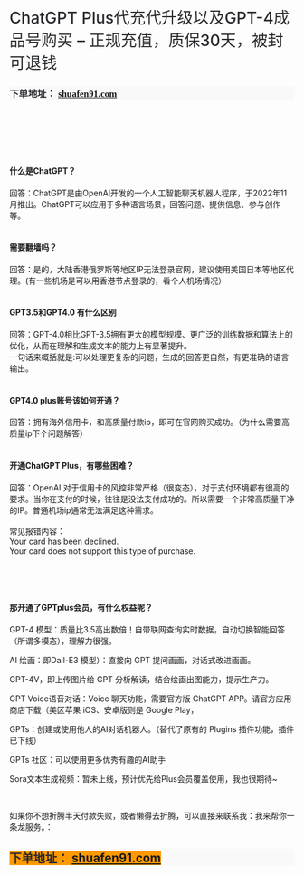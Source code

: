 <p>
	<br />
</p>
<div class="panel-header mb-4" style="color:#282A2D;font-family:-apple-system, BlinkMacSystemFont, &quot;font-size:16px;background-color:#FFFFFF;">
	<h1 class="h3" style="font-weight:500;font-size:1.75rem;">
		ChatGPT Plus代充代升级以及GPT-4成品号购买 – 正规充值，质保30天，被封可退钱
	</h1>
</div>
<div class="panel-body mt-2" style="color:#282A2D;font-family:-apple-system, BlinkMacSystemFont, &quot;font-size:16px;background-color:#FFFFFF;">
	<h3 style="background:#F9F9F9;">
		<span style="font-family:&quot;">下单地址： <a href="https://shuafen91.com/" target="_blank">shuafen91.com</a></span> 
	</h3>
</div>
<p>
	<br />
</p>
<p>
	<br />
</p>
<p>
	<br />
</p>
<h4>
	<span>什么是ChatGPT？</span> 
</h4>
回答：ChatGPT是由OpenAI开发的一个人工智能聊天机器人程序，于2022年11月推出。ChatGPT可以应用于多种语言场景，回答问题、提供信息、参与创作等。<br />
<br />
<h4>
	<span>需要翻墙吗？</span> 
</h4>
回答：是的，大陆香港俄罗斯等地区IP无法登录官网，建议使用美国日本等地区代理。(有一些机场是可以用香港节点登录的，看个人机场情况）<br />
<br />
<h4>
	GPT3.5和GPT4.0 有什么区别
</h4>
回答：GPT-4.0相比GPT-3.5拥有更大的模型规模、更广泛的训练数据和算法上的优化，从而在理解和生成文本的能力上有显著提升。<br />
一句话来概括就是:可以处理更复杂的问题，生成的回答更自然，有更准确的语言输出。<br />
<br />
<h4>
	GPT4.0 plus账号该如何开通？
</h4>
回答：拥有海外信用卡，和高质量付款ip，即可在官网购买成功。（为什么需要高质量ip下个问题解答）<br />
<br />
<h4>
	开通ChatGPT Plus，有哪些困难？
</h4>
回答：OpenAI 对于信用卡的风控非常严格（很变态），对于支付环境都有很高的要求。当你在支付的时候，往往是没法支付成功的。所以需要一个非常高质量干净的IP。普通机场ip通常无法满足这种需求。<br />
<br />
常见报错内容：<br />
Your card has been declined.<br />
Your card does not support this type of purchase.
<p>
	<br />
</p>
<p>
	<br />
</p>
<h4>
	那开通了GPTplus会员，有什么权益呢？
</h4>
<p>
	GPT-4 模型：质量比3.5高出数倍！自带联网查询实时数据，自动切换智能回答（所谓多模态），理解力很强。&nbsp;
</p>
<p>
	AI 绘画：即Dall-E3 模型）：直接向 GPT 提问画画，对话式改进画画。&nbsp;
</p>
<p>
	GPT-4V，即上传图片给 GPT 分析解读，结合绘画出图能力，提示生产力。
</p>
<p>
	GPT Voice语音对话：Voice 聊天功能，需要官方版 ChatGPT APP。请官方应用商店下载（美区苹果 iOS、安卓版则是 Google Play，
</p>
<p>
	GPTs：创建或使用他人的AI对话机器人。（替代了原有的 Plugins 插件功能，插件已下线）&nbsp;
</p>
<p>
	GPTs 社区：可以使用更多优秀有趣的AI助手&nbsp;
</p>
<p>
	Sora文本生成视频：暂未上线，预计优先给Plus会员覆盖使用，我也很期待~&nbsp;
</p>
<p>
	<br />
</p>
<p>
	如果你不想折腾半天付款失败，或者懒得去折腾，可以直接来联系我：我来帮你一条龙服务。：
</p>
<div class="panel-body mt-2" style="color:#282A2D;font-family:-apple-system, BlinkMacSystemFont, &quot;font-size:16px;background-color:#FFFFFF;">
	<h2 style="background:#F9F9F9;">
		<span style="background-color:#FF9900;"><strong>下单地址：&nbsp;</strong></span><a href="https://shuafen91.com/" target="_blank"><span style="background-color:#FF9900;"><strong>shuafen91.com</strong></span></a> 
	</h2>
</div>
<p>
	<br />
</p>
<p>
	<br />
</p>
<p>
	<br />
</p>
